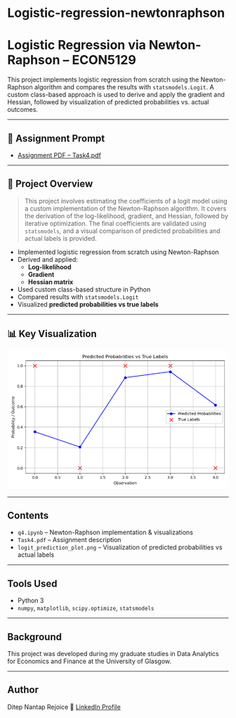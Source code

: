 # Logistic-regression-newtonraphson
# Logistic Regression via Newton-Raphson – ECON5129

This project implements logistic regression from scratch using the Newton-Raphson algorithm and compares the results with `statsmodels.Logit`. A custom class-based approach is used to derive and apply the gradient and Hessian, followed by visualization of predicted probabilities vs. actual outcomes.

---

## 📄 Assignment Prompt

- [Assignment PDF – Task4.pdf](./Task4.pdf)

---

## 📌 Project Overview

> This project involves estimating the coefficients of a logit model using a custom implementation of the Newton-Raphson algorithm. It covers the derivation of the log-likelihood, gradient, and Hessian, followed by iterative optimization. The final coefficients are validated using `statsmodels`, and a visual comparison of predicted probabilities and actual labels is provided.

- Implemented logistic regression from scratch using Newton-Raphson  
- Derived and applied:
  - **Log-likelihood**
  - **Gradient**
  - **Hessian matrix**
- Used custom class-based structure in Python
- Compared results with `statsmodels.Logit`  
- Visualized **predicted probabilities vs true labels**

---

## 📊 Key Visualization

<img src="./logit_prediction_plot.png" alt="Logit Prediction Plot" width="600"/>

---

## Contents

- `q4.ipynb` – Newton-Raphson implementation & visualizations  
- `Task4.pdf` – Assignment description  
- `logit_prediction_plot.png` – Visualization of predicted probabilities vs actual labels

---

## Tools Used

- Python 3  
- `numpy`, `matplotlib`, `scipy.optimize`, `statsmodels`

---

## Background

This project was developed during my graduate studies in Data Analytics for Economics and Finance at the University of Glasgow.

---

## Author

Ditep Nantap Rejoice
🔗 [LinkedIn Profile](https://www.linkedin.com/in/nantap-ditep-00490b231)
